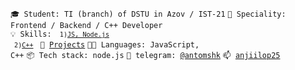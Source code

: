 <code>🎓 Student: TI (branch) of DSTU in Azov / IST-21</code>
<code>👷 Speciality: Frontend / Backend / C++ Developer </code><br>
<code>💡 Skills: 
<code> 1)[JS, Node.js](SKILLS.md) </code>
<code> 2)[C++](SKILLS.md)</code>
</code>
<code>🧻 [Projects](PROJECTS.md)</code>
<code>🧑‍💻 Languages: JavaScript, C++</code>
<code>📦 Tech stack: node.js</code>
<code>💬 telegram: [@antomshk](https://t.me/antomshk)</code>
<code>📫 [anjiilop25](mailto:anjiilop25@gmail.com)</code>
